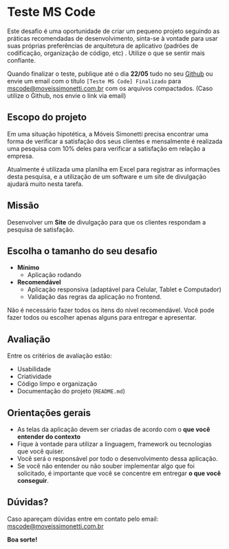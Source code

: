 # Teste MS Code

Este desafio é uma oportunidade de criar um pequeno projeto seguindo as práticas recomendadas de desenvolvimento, sinta-se à vontade para usar suas próprias preferências de arquitetura de aplicativo (padrões de codificação, organização de código, etc) . Utilize o que se sentir mais confiante.

Quando finalizar o teste, publique até o dia **22/05** tudo no seu [Github](https://github.com) ou envie um email com o título `[Teste MS Code] Finalizado` para mscode@moveissimonetti.com.br com os arquivos compactados. (Caso utilize o Github, nos envie o link via email)

## Escopo do projeto

Em uma situação hipotética, a Móveis Simonetti precisa encontrar uma forma de verificar a satisfação dos seus clientes e mensalmente é realizada uma pesquisa com 10% deles para verificar a satisfação em relação a empresa.

Atualmente é utilizada uma planilha em Excel para registrar as informações desta pesquisa, e a utilização de um software e um site de divulgação ajudará muito nesta tarefa. 


## Missão

Desenvolver um **Site** de divulgação para que os clientes respondam a pesquisa de satisfação.

## Escolha o tamanho do seu desafio
- **Mínimo**
  - Aplicação rodando 
- **Recomendável**
  - Aplicação responsiva (adaptável para Celular, Tablet e Computador)
  - Validação das regras da aplicação no frontend.


Não é necessário fazer todos os itens do nível recomendável. Você pode fazer todos ou escolher apenas alguns para entregar e apresentar.

## Avaliação

Entre os critérios de avaliação estão:

- Usabilidade
- Criatividade
- Código limpo e organização
- Documentação do projeto (`README.md`)



## Orientações gerais
- As telas da aplicação devem ser criadas de acordo com o **que você entender do contexto**
- Fique à vontade para utilizar a linguagem, framework ou tecnologias que você quiser. 
- Você será o responsável por todo o desenvolvimento dessa aplicação.
- Se você não entender ou não souber implementar algo que foi solicitado, é importante que você se concentre em entregar **o que você conseguir**. 



## Dúvidas?
Caso apareçam dúvidas entre em contato pelo email: mscode@moveissimonetti.com.br

**Boa sorte!**
  
